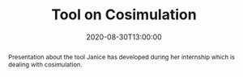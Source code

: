 ---
date: 2020-08-30T13:00:00
title: Tool on Cosimulation # Do not include the name of the event or the speakers
abstract: Presentation about the tool Janice has developed during her internship which is dealing with cosimulation.
#abstract_short: A very short abstract # Do not repeat the title of the talk or the name of the event or the name of the speakers
event: DiverSE Coffee
#event_url: https://example.com # Optional
location: Rennes, France
speaker: Janice Conquet
#image: /images/logo.svg # Optional
#url_video: https://www.youtube.com/embed/Xf1cfemeX_U # Optional. It must be the embed URL.
#url_pdf: documents/example.pdf # example.pdf is expected to be in the static/document. folder. It can also be any URL.
#url_slides: https://github.com/diverse-project/slides/raw/master/2019/stamp/20190328_stamp_solocal.pptx # It can also be a relative address such as documents/example.pdf
---